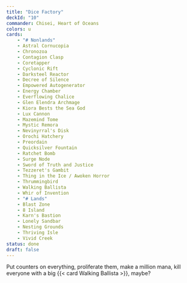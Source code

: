 ```yaml
---
title: "Dice Factory"
deckId: "10"
commander: Chisei, Heart of Oceans
colors: u
cards:
    - "# Nonlands"
    - Astral Cornucopia
    - Chronozoa
    - Contagion Clasp
    - Coretapper
    - Cyclonic Rift
    - Darksteel Reactor
    - Decree of Silence
    - Empowered Autogenerator
    - Energy Chamber
    - Everflowing Chalice
    - Glen Elendra Archmage
    - Kiora Bests the Sea God
    - Lux Cannon
    - Mazemind Tome
    - Mystic Remora
    - Nevinyrral's Disk
    - Orochi Hatchery
    - Preordain
    - Quicksilver Fountain
    - Ratchet Bomb
    - Surge Node
    - Sword of Truth and Justice
    - Tezzeret's Gambit
    - Thing in the Ice / Awoken Horror
    - Thrummingbird
    - Walking Ballista
    - Whir of Invention
    - "# Lands"
    - Blast Zone
    - 8 Island
    - Karn's Bastion
    - Lonely Sandbar
    - Nesting Grounds
    - Thriving Isle
    - Vivid Creek
status: done
draft: false
---
```


Put counters on everything, proliferate them, make a million mana, kill everyone with a big {{< card Walking Ballista >}}, maybe?

